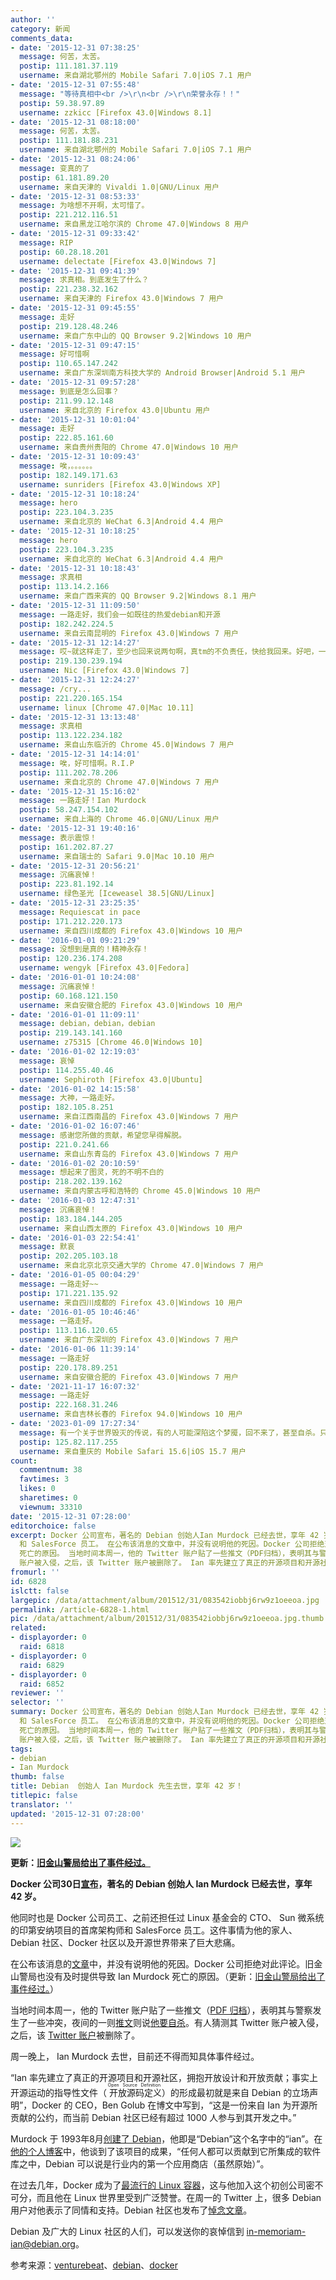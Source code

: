 ```yaml
---
author: ''
category: 新闻
comments_data:
- date: '2015-12-31 07:38:25'
  message: 何苦，太苦。
  postip: 111.181.37.119
  username: 来自湖北鄂州的 Mobile Safari 7.0|iOS 7.1 用户
- date: '2015-12-31 07:55:48'
  message: "等待真相中<br />\r\n<br />\r\n荣誉永存！！"
  postip: 59.38.97.89
  username: zzkicc [Firefox 43.0|Windows 8.1]
- date: '2015-12-31 08:18:00'
  message: 何苦，太苦。
  postip: 111.181.88.231
  username: 来自湖北鄂州的 Mobile Safari 7.0|iOS 7.1 用户
- date: '2015-12-31 08:24:06'
  message: 变真的了
  postip: 61.181.89.20
  username: 来自天津的 Vivaldi 1.0|GNU/Linux 用户
- date: '2015-12-31 08:53:33'
  message: 为啥想不开啊，太可惜了。
  postip: 221.212.116.51
  username: 来自黑龙江哈尔滨的 Chrome 47.0|Windows 8 用户
- date: '2015-12-31 09:33:42'
  message: RIP
  postip: 60.28.18.201
  username: delectate [Firefox 43.0|Windows 7]
- date: '2015-12-31 09:41:39'
  message: 求真相。到底发生了什么？
  postip: 221.238.32.162
  username: 来自天津的 Firefox 43.0|Windows 7 用户
- date: '2015-12-31 09:45:55'
  message: 走好
  postip: 219.128.48.246
  username: 来自广东中山的 QQ Browser 9.2|Windows 10 用户
- date: '2015-12-31 09:47:15'
  message: 好可惜啊
  postip: 110.65.147.242
  username: 来自广东深圳南方科技大学的 Android Browser|Android 5.1 用户
- date: '2015-12-31 09:57:28'
  message: 到底是怎么回事？
  postip: 211.99.12.148
  username: 来自北京的 Firefox 43.0|Ubuntu 用户
- date: '2015-12-31 10:01:04'
  message: 走好
  postip: 222.85.161.60
  username: 来自贵州贵阳的 Chrome 47.0|Windows 10 用户
- date: '2015-12-31 10:09:43'
  message: 唉，。。。。。。
  postip: 182.149.171.63
  username: sunriders [Firefox 43.0|Windows XP]
- date: '2015-12-31 10:18:24'
  message: hero
  postip: 223.104.3.235
  username: 来自北京的 WeChat 6.3|Android 4.4 用户
- date: '2015-12-31 10:18:25'
  message: hero
  postip: 223.104.3.235
  username: 来自北京的 WeChat 6.3|Android 4.4 用户
- date: '2015-12-31 10:18:43'
  message: 求真相
  postip: 113.14.2.166
  username: 来自广西来宾的 QQ Browser 9.2|Windows 8.1 用户
- date: '2015-12-31 11:09:50'
  message: 一路走好，我们会一如既往的热爱debian和开源
  postip: 182.242.224.5
  username: 来自云南昆明的 Firefox 43.0|Windows 7 用户
- date: '2015-12-31 12:14:27'
  message: 哎~就这样走了，至少也回来说两句啊，真tm的不负责任，快给我回来。好吧，一路走好，真可惜啊~~~~
  postip: 219.130.239.194
  username: Nic [Firefox 43.0|Windows 7]
- date: '2015-12-31 12:24:27'
  message: /cry...
  postip: 221.220.165.154
  username: linux [Chrome 47.0|Mac 10.11]
- date: '2015-12-31 13:13:48'
  message: 求真相
  postip: 113.122.234.182
  username: 来自山东临沂的 Chrome 45.0|Windows 7 用户
- date: '2015-12-31 14:14:01'
  message: 唉，好可惜啊。R.I.P
  postip: 111.202.78.206
  username: 来自北京的 Chrome 47.0|Windows 7 用户
- date: '2015-12-31 15:16:02'
  message: 一路走好！Ian Murdock
  postip: 58.247.154.102
  username: 来自上海的 Chrome 46.0|GNU/Linux 用户
- date: '2015-12-31 19:40:16'
  message: 表示震惊！
  postip: 161.202.87.27
  username: 来自瑞士的 Safari 9.0|Mac 10.10 用户
- date: '2015-12-31 20:56:21'
  message: 沉痛哀悼！
  postip: 223.81.192.14
  username: 绿色圣光 [Iceweasel 38.5|GNU/Linux]
- date: '2015-12-31 23:25:35'
  message: Requiescat in pace
  postip: 171.212.220.173
  username: 来自四川成都的 Firefox 43.0|Windows 10 用户
- date: '2016-01-01 09:21:29'
  message: 没想到是真的！精神永存！
  postip: 120.236.174.208
  username: wengyk [Firefox 43.0|Fedora]
- date: '2016-01-01 10:24:08'
  message: 沉痛哀悼！
  postip: 60.168.121.150
  username: 来自安徽合肥的 Firefox 43.0|Windows 10 用户
- date: '2016-01-01 11:09:11'
  message: debian，debian，debian
  postip: 219.143.141.160
  username: z75315 [Chrome 46.0|Windows 10]
- date: '2016-01-02 12:19:03'
  message: 哀悼
  postip: 114.255.40.46
  username: Sephiroth [Firefox 43.0|Ubuntu]
- date: '2016-01-02 14:15:58'
  message: 大神，一路走好。
  postip: 182.105.8.251
  username: 来自江西南昌的 Firefox 43.0|Windows 7 用户
- date: '2016-01-02 16:07:46'
  message: 感谢您所做的贡献，希望您早得解脱。
  postip: 221.0.241.66
  username: 来自山东青岛的 Firefox 43.0|Windows 7 用户
- date: '2016-01-02 20:10:59'
  message: 想起来了图灵，死的不明不白的
  postip: 218.202.139.162
  username: 来自内蒙古呼和浩特的 Chrome 45.0|Windows 10 用户
- date: '2016-01-03 12:47:31'
  message: 沉痛哀悼！
  postip: 183.184.144.205
  username: 来自山西太原的 Firefox 43.0|Windows 10 用户
- date: '2016-01-03 22:54:41'
  message: 默哀
  postip: 202.205.103.18
  username: 来自北京北京交通大学的 Chrome 47.0|Windows 7 用户
- date: '2016-01-05 00:04:29'
  message: 一路走好~~
  postip: 171.221.135.92
  username: 来自四川成都的 Firefox 43.0|Windows 10 用户
- date: '2016-01-05 10:46:46'
  message: 一路走好。
  postip: 113.116.120.65
  username: 来自广东深圳的 Firefox 43.0|Windows 7 用户
- date: '2016-01-06 11:39:14'
  message: 一路走好
  postip: 220.178.89.251
  username: 来自安徽合肥的 Firefox 43.0|Windows 7 用户
- date: '2021-11-17 16:07:32'
  message: 一路走好
  postip: 222.168.31.246
  username: 来自吉林长春的 Firefox 94.0|Windows 10 用户
- date: '2023-01-09 17:27:34'
  message: 有一个关于世界毁灭的传说，有的人可能深陷这个梦魇，回不来了，甚至自杀。只有逐步完善生态系统，能拯救自己！
  postip: 125.82.117.255
  username: 来自重庆的 Mobile Safari 15.6|iOS 15.7 用户
count:
  commentnum: 38
  favtimes: 3
  likes: 0
  sharetimes: 0
  viewnum: 33310
date: '2015-12-31 07:28:00'
editorchoice: false
excerpt: Docker 公司宣布，著名的 Debian 创始人Ian Murdock 已经去世，享年 42 岁。他同时也是 Docker 公司员工、前 Sun
  和 SalesForce 员工。 在公布该消息的文章中，并没有说明他的死因。Docker 公司拒绝对此评论。旧金山警局也没有及时提供导致Ian Murdock
  死亡的原因。 当地时间本周一，他的 Twitter 账户贴了一些推文（PDF归档），表明其与警察发生了一些冲突，夜间的一则推文则说他要自杀。有人猜测其 Twitter
  账户被入侵，之后，该 Twitter 账户被删除了。 Ian 率先建立了真正的开源项目和开源社区，拥抱开放设计和开放贡献；事实上开源运
fromurl: ''
id: 6828
islctt: false
largepic: /data/attachment/album/201512/31/083542iobbj6rw9z1oeeoa.jpg
permalink: /article-6828-1.html
pic: /data/attachment/album/201512/31/083542iobbj6rw9z1oeeoa.jpg.thumb.jpg
related:
- displayorder: 0
  raid: 6818
- displayorder: 0
  raid: 6829
- displayorder: 0
  raid: 6852
reviewer: ''
selector: ''
summary: Docker 公司宣布，著名的 Debian 创始人Ian Murdock 已经去世，享年 42 岁。他同时也是 Docker 公司员工、前 Sun
  和 SalesForce 员工。 在公布该消息的文章中，并没有说明他的死因。Docker 公司拒绝对此评论。旧金山警局也没有及时提供导致Ian Murdock
  死亡的原因。 当地时间本周一，他的 Twitter 账户贴了一些推文（PDF归档），表明其与警察发生了一些冲突，夜间的一则推文则说他要自杀。有人猜测其 Twitter
  账户被入侵，之后，该 Twitter 账户被删除了。 Ian 率先建立了真正的开源项目和开源社区，拥抱开放设计和开放贡献；事实上开源运
tags:
- debian
- Ian Murdock
thumb: false
title: Debian  创始人 Ian Murdock 先生去世，享年 42 岁！
titlepic: false
translator: ''
updated: '2015-12-31 07:28:00'
---
```


![](/data/attachment/album/201512/31/083542iobbj6rw9z1oeeoa.jpg)


**更新：[旧金山警局给出了事件经过。](/article-6829-1.html)**


**Docker 公司30日[宣布](http://blog.docker.com/2015/12/ian-murdock/)，著名的 Debian 创始人 Ian Murdock 已经去世，享年 42 岁。**


他同时也是 Docker 公司员工、之前还担任过 Linux 基金会的 CTO、 Sun 微系统的印第安纳项目的首席架构师和 SalesForce 员工。这件事情为他的家人、Debian 社区、Docker 社区以及开源世界带来了巨大悲痛。


在公布该消息的[文章](http://blog.docker.com/2015/12/ian-murdock/)中，并没有说明他的死因。Docker 公司拒绝对此评论。旧金山警局也没有及时提供导致 Ian Murdock 死亡的原因。（更新：[旧金山警局给出了事件经过。](/article-6829-1.html)）


当地时间本周一，他的 Twitter 账户贴了一些推文（[PDF 归档](https://img.sauf.ca/pictures/2015-12-29/c12fc3b2278596da4a26edd4a41f3373.pdf)），表明其与警察发生了一些冲突，夜间的一则[推文](http://webcache.googleusercontent.com/search?q=cache:umvcoAjl8SIJ:https://twitter.com/imurdock/status/681598929205526528+&cd=1&hl=en&ct=clnk&gl=us)则说[他要自杀](/article-6818-1.html)。有人猜测其 Twitter 账户被入侵，之后，该 [Twitter 账户](https://twitter.com/imurdock)被删除了。


周一晚上， Ian Murdock 去世，目前还不得而知具体事件经过。


“Ian 率先建立了真正的开源项目和开源社区，拥抱开放设计和开放贡献；事实上开源运动的指导性文件（<ruby> 开放源码定义 <rp>  （ </rp> <rt>  Open Source Definition </rt> <rp>  ） </rp></ruby>）的形成最初就是来自 Debian 的立场声明”，Docker 的 CEO，Ben Golub 在博文中写到，“这是一份来自 Ian 为开源所贡献的公约，而当前 Debian 社区已经有超过 1000 人参与到其开发之中。”


Murdock 于 1993年8月[创建了 Debian](http://ianmurdock.com/post/how-i-came-to-find-linux/)，他即是“Debian”这个名字中的“ian”。在[他的个人博客](http://ianmurdock.com/)中，他谈到了该项目的成果，“任何人都可以贡献到它所集成的软件库之中，Debian 可以说是行业内的第一个应用商店（虽然原始）”。


在过去几年，Docker 成为了[最流行的 Linux 容器](http://venturebeat.com/2015/04/14/docker-raises-95m-led-by-insight-venture-partners/)，这与他加入这个初创公司密不可分，而且他在 Linux 世界里受到广泛赞誉。在周一的 Twitter 上，很多 Debian 用户对他表示了同情和支持。Debian 社区也发布了[悼念文章](https://bits.debian.org/2015/12/mourning-ian-murdock.html)。


Debian 及广大的 Linux 社区的人们，可以发送你的哀悼信到 [in-memoriam-ian@debian.org](mailto:in-memoriam-ian@debian.org)。


参考来源：[venturebeat](http://venturebeat.com/2015/12/30/debian-founder-and-docker-employee-ian-murdock-has-died-at-42/)、[debian](https://bits.debian.org/2015/12/mourning-ian-murdock.html)、[docker](http://blog.docker.com/2015/12/ian-murdock/)